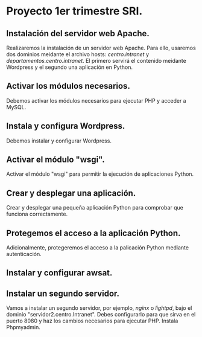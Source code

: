 # Proyecto 1er trimestre SRI.

## Instalación del servidor web Apache.

Realizaremos la instalación de un servidor web Apache. Para ello, usaremos dos dominios meidante el archivo hosts: _centro.intranet_ y _departamentos.centro.intranet_. El primero servirá el contenido meidante Wordpress y el segundo una aplicación en Python.

## Activar los módulos necesarios.

Debemos activar los módulos necesarios para ejecutar PHP y acceder a MySQL.

## Instala y configura Wordpress.

Debemos instalar y configurar Wordpress.

## Activar el módulo "wsgi".

Activar el módulo "wsgi" para permitir la ejecución de aplicaciones Python.

## Crear y desplegar una aplicación.

Crear y desplegar una pequeña aplicación Python para comprobar que funciona correctamente.

## Protegemos el acceso a la aplicación Python.

Adicionalmente, protegeremos el acceso a la palicación Python mediante autenticación.

## Instalar y configurar awsat.

## Instalar un segundo servidor.

Vamos a instalar un segundo servidor, por ejemplo, _nginx_ o _lightpd_, bajo el dominio "servidor2.centro.Intranet". Debes configurarlo para que sirva en el puerto 8080 y haz los cambios necesarios para ejecutar PHP. Instala Phpmyadmin.
